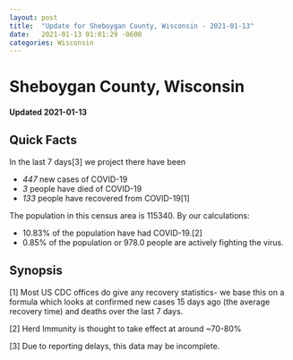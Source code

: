 ```yaml
---
layout: post
title:  "Update for Sheboygan County, Wisconsin - 2021-01-13"
date:   2021-01-13 01:01:29 -0600
categories: Wisconsin
---
```


# Sheboygan County, Wisconsin
#### Updated 2021-01-13

## Quick Facts

In the last 7 days[3] we project there have been
- *447* new cases of COVID-19
- *3* people have died of COVID-19
- *133* people have recovered from COVID-19[1]

The population in this census area is 115340. By our calculations:
- 10.83% of the population have had COVID-19.[2]
- 0.85% of the population or 978.0 people are actively fighting the virus.

## Synopsis




[1] Most US CDC offices do give any recovery statistics- we base this on a formula which looks at confirmed new cases
15 days ago (the average recovery time) and deaths over the last 7 days.

[2] Herd Immunity is thought to take effect at around ~70-80%

[3] Due to reporting delays, this data may be incomplete.
 
    